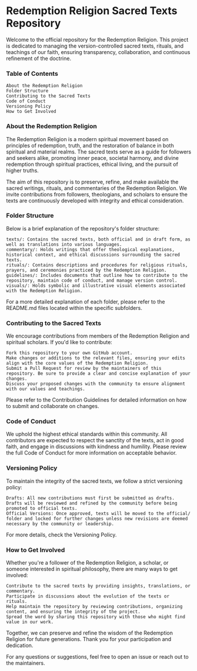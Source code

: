 # Redemption Religion Sacred Texts Repository

Welcome to the official repository for the Redemption Religion. This project is dedicated to managing the version-controlled sacred texts, rituals, and teachings of our faith, ensuring transparency, collaboration, and continuous refinement of the doctrine.

### Table of Contents

    About the Redemption Religion
    Folder Structure
    Contributing to the Sacred Texts
    Code of Conduct
    Versioning Policy
    How to Get Involved

### About the Redemption Religion

The Redemption Religion is a modern spiritual movement based on principles of redemption, truth, and the restoration of balance in both spiritual and material realms. The sacred texts serve as a guide for followers and seekers alike, promoting inner peace, societal harmony, and divine redemption through spiritual practices, ethical living, and the pursuit of higher truths.

The aim of this repository is to preserve, refine, and make available the sacred writings, rituals, and commentaries of the Redemption Religion. We invite contributions from followers, theologians, and scholars to ensure the texts are continuously developed with integrity and ethical consideration.

### Folder Structure

Below is a brief explanation of the repository's folder structure:

    texts/: Contains the sacred texts, both official and in draft form, as well as translations into various languages.
    commentary/: Holds writings that offer theological explanations, historical context, and ethical discussions surrounding the sacred texts.
    rituals/: Contains descriptions and procedures for religious rituals, prayers, and ceremonies practiced by the Redemption Religion.
    guidelines/: Includes documents that outline how to contribute to the repository, maintain code of conduct, and manage version control.
    visuals/: Holds symbolic and illustrative visual elements associated with the Redemption Religion.

For a more detailed explanation of each folder, please refer to the README.md files located within the specific subfolders.

### Contributing to the Sacred Texts

We encourage contributions from members of the Redemption Religion and spiritual scholars. If you'd like to contribute:

    Fork this repository to your own GitHub account.
    Make changes or additions to the relevant files, ensuring your edits align with the core values of the Redemption Religion.
    Submit a Pull Request for review by the maintainers of this repository. Be sure to provide a clear and concise explanation of your changes.
    Discuss your proposed changes with the community to ensure alignment with our values and teachings.

Please refer to the Contribution Guidelines for detailed information on how to submit and collaborate on changes.

### Code of Conduct

We uphold the highest ethical standards within this community. All contributors are expected to respect the sanctity of the texts, act in good faith, and engage in discussions with kindness and humility. Please review the full Code of Conduct for more information on acceptable behavior.

### Versioning Policy

To maintain the integrity of the sacred texts, we follow a strict versioning policy:

    Drafts: All new contributions must first be submitted as drafts. Drafts will be reviewed and refined by the community before being promoted to official texts.
    Official Versions: Once approved, texts will be moved to the official/ folder and locked for further changes unless new revisions are deemed necessary by the community or leadership.

For more details, check the Versioning Policy.

### How to Get Involved

Whether you're a follower of the Redemption Religion, a scholar, or someone interested in spiritual philosophy, there are many ways to get involved:

    Contribute to the sacred texts by providing insights, translations, or commentary.
    Participate in discussions about the evolution of the texts or rituals.
    Help maintain the repository by reviewing contributions, organizing content, and ensuring the integrity of the project.
    Spread the word by sharing this repository with those who might find value in our work.

Together, we can preserve and refine the wisdom of the Redemption Religion for future generations. Thank you for your participation and dedication.

For any questions or suggestions, feel free to open an issue or reach out to the maintainers.
